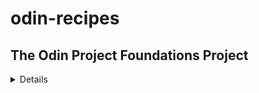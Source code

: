 # odin-recipes

## The Odin Project Foundations Project

<details>
<sumary><h3>Assignment</h3></sumary>

  <details>
  <sumary><h4>Iteration 1: Initial Structure</h4></sumary>

  Within the odin-recipes directory, create an index.html file.

  Fill it out with the usual boilerplate HTML and add an h1 heading “Odin Recipes” to the body.
</details>
  ####Iteration 2: Recipe Page

  Create a new directory within the odin-recipes directory and name it recipes.

  Create a new HTML file within the recipes directory and name it after the recipe it will contain. For example lasagna.html. You can use the name of your favorite dish or, if you need some inspiration, you can find a recipe to use here.

  For now, just include an h1 heading with the recipe’s name as its content.

  Back in the index.html file, add a link to the recipe page you just created. The text of the link should again be the recipe name.

  ####Iteration 3: Recipe Page Content

  The recipe page should have the following content:


  An image of the finished dish under the h1 heading that you added earlier. You can find images of the dish on Google or the recipe site we linked to earlier.

  Under the image, it should have an appropriately sized “Description” heading followed by a paragraph or two describing the recipe.

  Under the description, add an “Ingredients” heading followed by an unordered list of the ingredients needed for the recipe.

  Finally, under the ingredients list, add a “Steps” heading followed by an ordered list of the steps needed for making the dish.

  ####Iteration 4: Add More Recipes

  Add two more recipes with identical page structures to the recipe page you’ve already created.

  Don’t forget to link to the new recipes on the index page. Also, consider putting all the links in an unordered list so they aren’t all on one line.
</details>
